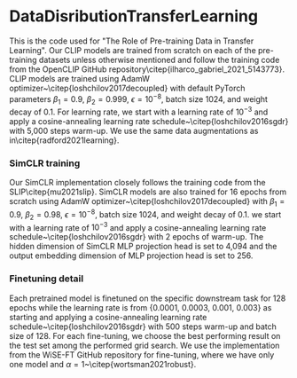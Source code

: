 # DataDisributionTransferLearning
This is the code used for "The Role of Pre-training Data in Transfer Learning".
Our CLIP models are trained from scratch on each of the pre-training datasets unless otherwise mentioned and follow the training code from the OpenCLIP GitHub repository\citep{ilharco_gabriel_2021_5143773}. CLIP models are trained using AdamW optimizer~\citep{loshchilov2017decoupled} with default PyTorch parameters $\beta_1= 0.9$, $\beta_2 = 0.999$, $\epsilon = 10^{-8}$, batch size 1024, and weight decay of 0.1. For learning rate, we start with a learning rate of $10^{-3}$ and apply a cosine-annealing learning rate schedule~\citep{loshchilov2016sgdr} with 5,000 steps warm-up. We use the same data augmentations as in\citep{radford2021learning}. 
### SimCLR training
Our SimCLR implementation closely follows the training code from the SLIP\citep{mu2021slip}. 
SimCLR models are also trained for 16 epochs from scratch using AdamW optimizer~\citep{loshchilov2017decoupled} with $\beta_1= 0.9$, $\beta_2 = 0.98$, $\epsilon = 10^{-8}$, batch size 1024, and weight decay of 0.1. we start with a learning rate of $10^{-3}$ and apply a cosine-annealing learning rate schedule~\citep{loshchilov2016sgdr} with 2 epochs of warm-up. The hidden dimension of SimCLR MLP projection head is set to 4,094 and the output embedding dimension of MLP projection head is set to 256.

### Finetuning detail
Each pretrained model is finetuned on the specific downstream task for 128 epochs while the learning rate is from {0.0001, 0.0003, 0.001, 0.003} as starting and applying a cosine-annealing learning rate schedule~\citep{loshchilov2016sgdr} with 500 steps warm-up and batch size of 128. For each fine-tuning, we choose the best performing result on the test set among the performed grid search. We use the implementation from the WiSE-FT GitHub repository for fine-tuning, where we have only one model and $\alpha=1$~\citep{wortsman2021robust}.
